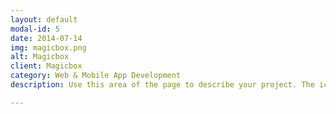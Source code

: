 ```yaml
---
layout: default
modal-id: 5
date: 2014-07-14
img: magicbox.png
alt: Magicbox
client: Magicbox
category: Web & Mobile App Development
description: Use this area of the page to describe your project. The icon above is part of a free icon set by <a href="https://sellfy.com/p/8Q9P/jV3VZ/">Flat Icons</a>. On their website, you can download their free set with 16 icons, or you can purchase the entire set with 146 icons for only $12!

---
```

